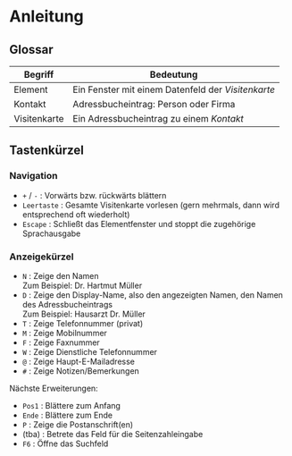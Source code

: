 # Anleitung

## Glossar
| Begriff | Bedeutung |
|------------|-----------|
| Element | Ein Fenster mit einem Datenfeld der *Visitenkarte* |
| Kontakt | Adressbucheintrag: Person oder Firma |
| Visitenkarte | Ein Adressbucheintrag zu einem *Kontakt* |


## Tastenkürzel

### Navigation
* `+` / `-` : Vorwärts bzw. rückwärts blättern
* `Leertaste` : Gesamte Visitenkarte vorlesen (gern mehrmals, dann wird entsprechend oft wiederholt)
* `Escape` : Schließt das Elementfenster und stoppt die zugehörige Sprachausgabe

### Anzeigekürzel
* `N` : Zeige den Namen<br>
   Zum Beispiel: Dr. Hartmut Müller
* `D` : Zeige den Display-Name, also den angezeigten Namen, den Namen des Adressbucheintrags<br>
   Zum Beispiel: Hausarzt Dr. Müller
* `T` : Zeige Telefonnummer (privat)
* `M` : Zeige Mobilnummer
* `F` : Zeige Faxnummer
* `W` : Zeige Dienstliche Telefonnummer
* `@` : Zeige Haupt-E-Mailadresse
* `#` : Zeige Notizen/Bemerkungen

Nächste Erweiterungen:
* `Pos1` : Blättere zum Anfang
* `Ende` : Blättere zum Ende
* `P` : Zeige die Postanschrift(en)
* (tba) : Betrete das Feld für die Seitenzahleingabe
* `F6` : Öffne das Suchfeld
